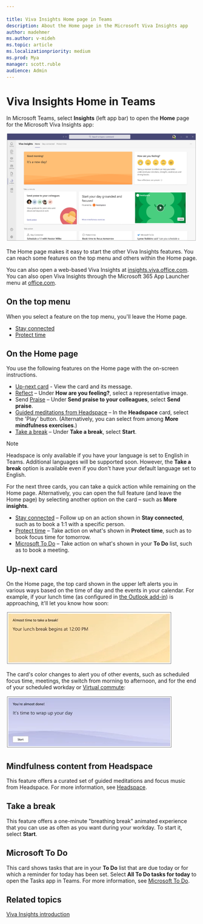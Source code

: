 ```yaml
---

title: Viva Insights Home page in Teams
description: About the Home page in the Microsoft Viva Insights app
author: madehmer
ms.author: v-mideh
ms.topic: article
ms.localizationpriority: medium 
ms.prod: Mya
manager: scott.ruble
audience: Admin
---
```


# Viva Insights Home in Teams

In Microsoft Teams, select **Insights** (left app bar) to open the **Home** page for the Microsoft Viva Insights app:

![Home (morning)](images/home-page-with-headspace.png)

The Home page makes it easy to start the other Viva Insights features. You can reach some features on the top menu and others within the Home page.

You can also open a web-based Viva Insights at [insights.viva.office.com](https://insights.viva.office.com). You can also open Viva Insights through the Microsoft 365 App Launcher menu at [office.com](https://www.office.com).

## On the top menu

When you select a feature on the top menu, you'll leave the Home page.

* [Stay connected](viva-insights-stay-connected.md)
* [Protect time](viva-insights-protect-time.md)

## On the Home page

You use the following features on the Home page with the on-screen instructions.  

* [Up-next card](#up-next-card) - View the card and its message.
* [Reflect](viva-insights-reflect.md) &ndash; Under **How are you feeling?**, select a representative image. <!--In the following cases, you can take action directly on a feature's card on the Home page without needing to open the feature.  -->
* Send [Praise](viva-insights-praise.md) &ndash; Under **Send praise to your colleagues**, select **Send praise**.
* [Guided meditations from Headspace](#take-a-break) &ndash; In the **Headspace** card, select the 'Play' button. (Alternatively, you can select from among **More mindfulness exercises**.)
* [Take a break](#take-a-break) &ndash; Under **Take a break**, select **Start**.

>[!NOTE]
>Headspace is only available if you have your language is set to English in Teams. Additional languages will be supported soon. However, the **Take a break** option is available even if you don't have your default language set to English.

For the next three cards, you can take a quick action while remaining on the Home page. Alternatively, you can open the full feature (and leave the Home page) by selecting another option on the card &ndash; such as **More insights**.

* [Stay connected](viva-insights-stay-connected.md) &ndash; Follow up on an action shown in **Stay connected**, such as to book a 1:1 with a specific person.
* [Protect time](viva-insights-protect-time.md) &ndash; Take action on what's shown in **Protect time**, such as to book focus time for tomorrow.
* [Microsoft To Do](#microsoft-to-do) &ndash; Take action on what's shown in your **To Do** list, such as to book a meeting.

## Up-next card

On the Home page, the top card shown in the upper left alerts you in various ways based on the time of day and the events in your calendar. For example, if your lunch time (as configured in [the Outlook add-in](../use/use-the-insights.md#set-lunch-hours)) is approaching, it'll let you know how soon:

![Lunch approaching.](images/lunch-break.png)

The card's color changes to alert you of other events, such as scheduled focus time, meetings, the switch from morning to afternoon, and for the end of your scheduled workday or [Virtual commute](viva-insights-virtual-commute.md):

![Virtual commute.](images/virtual-commute.png)

## Mindfulness content from Headspace

This feature offers a curated set of guided meditations and focus music from Headspace. For more information, see [Headspace](viva-insights-headspace.md).

## Take a break

This feature offers a one-minute "breathing break" animated experience that you can use as often as you want during your workday. To start it, select **Start**.

## Microsoft To Do

This card shows tasks that are in your **To Do** list that are due today or for which a reminder for today has been set. Select **All To Do tasks for today** to open the Tasks app in Teams. For more information, see [Microsoft To Do](https://to-do.microsoft.com/tasks/).

## Related topics

[Viva Insights introduction](viva-teams-app.md)
